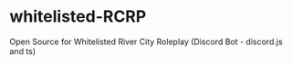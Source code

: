 # whitelisted-RCRP
Open Source for Whitelisted River City Roleplay (Discord Bot - discord.js and ts)
